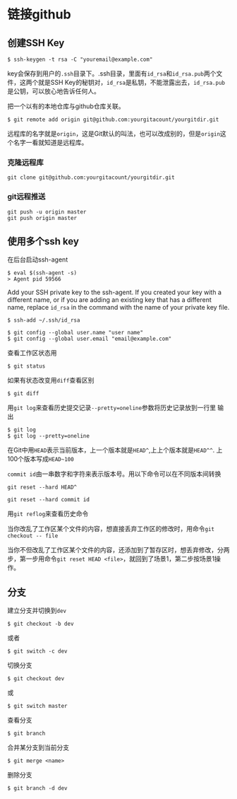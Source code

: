 # 链接github
## 创建SSH Key
```
$ ssh-keygen -t rsa -C "youremail@example.com"
```
key会保存到用户的`.ssh`目录下。.ssh目录，里面有`id_rsa`和`id_rsa.pub`两个文件，这两个就是SSH Key的秘钥对，`id_rsa`是私钥，不能泄露出去，`id_rsa.pub`是公钥，可以放心地告诉任何人。


把一个以有的本地仓库与github仓库关联。

```
$ git remote add origin git@github.com:yourgitacount/yourgitdir.git
```
远程库的名字就是`origin`，这是Git默认的叫法，也可以改成别的，但是`origin`这个名字一看就知道是远程库。

### 克隆远程库
```
git clone git@github.com:yourgitacount/yourgitdir.git
```

### git远程推送
```
git push -u origin master
git push origin master
```

## 使用多个ssh key
在后台启动ssh-agent
```
$ eval $(ssh-agent -s)
> Agent pid 59566
```
Add your SSH private key to the ssh-agent. If you created your key with a different name, or if you are adding an existing key that has a different name, replace `id_rsa` in the command with the name of your private key file.
```
$ ssh-add ~/.ssh/id_rsa
```

```
$ git config --global user.name "user name"
$ git config --global user.email "email@example.com"
```

查看工作区状态用
```
$ git status
```

如果有状态改变用`diff`查看区别
```
$ git diff
```

用`git log`来查看历史提交记录`--pretty=oneline`参数将历史记录放到一行里
输出
```
$ git log
$ git log --pretty=oneline
```

在Git中用`HEAD`表示当前版本，上一个版本就是`HEAD^`,上上个版本就是`HEAD^^`.
上100个版本写成`HEAD~100`

`commit id`由一串数字和字符来表示版本号。用以下命令可以在不同版本间转换
```
git reset --hard HEAD^
```

```
git reset --hard commit id
```

用`git reflog`来查看历史命令


当你改乱了工作区某个文件的内容，想直接丢弃工作区的修改时，用命令`git checkout -- file`

当你不但改乱了工作区某个文件的内容，还添加到了暂存区时，想丢弃修改，分两步，第一步用命令`git reset HEAD <file>`，就回到了场景1，第二步按场景1操作。

## 分支
建立分支并切换到`dev`
```
$ git checkout -b dev

```
或者
```
$ git switch -c dev
```

切换分支
```
$ git checkout dev
```
或
```
$ git switch master
```

查看分支
```
$ git branch
```
合并某分支到当前分支
```
$ git merge <name>
```

删除分支
```
$ git branch -d dev
```
